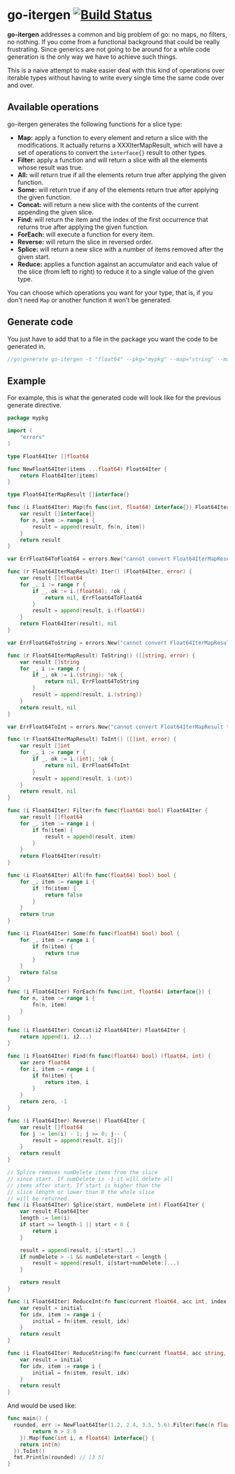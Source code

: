 # go-itergen [![Build Status](https://travis-ci.org/mvader/go-itergen.svg)](https://travis-ci.org/mvader/go-itergen)

**go-itergen** addresses a common and big problem of go: no maps, no filters, no nothing. If you come from a functional background that could be really frustrating. Since generics are not going to be around for a while code generation is the only way we have to achieve such things.

This is a naive attempt to make easier deal with this kind of operations over iterable types without having to write every single time the same code over and over.

## Available operations

go-itergen generates the following functions for a slice type:
* **Map:** apply a function to every element and return a slice with the modifications. It actually returns a XXXIterMapResult, which will have a set of operations to convert the `interface{}` result to other types.
* **Filter:** apply a function and will return a slice with all the elements whose result was true.
* **All:** will return true if all the elements return true after applying the given function.
* **Some:** will return true if any of the elements return true after applying the given function.
* **Concat:** will return a new slice with the contents of the current appending the given slice.
* **Find:** will return the item and the index of the first occurrence that returns true after applying the given function.
* **ForEach:** will execute a function for every item.
* **Reverse:** will return the slice in reversed order.
* **Splice:** will return a new slice with a number of items removed after the given start.
* **Reduce:** applies a function against an accumulator and each value of the slice (from left to right) to reduce it to a single value of the given type.

You can choose which operations you want for your type, that is, if you don't need `Map` or another function it won't be generated.

## Generate code

You just have to add that to a file in the package you want the code to be generated in.

```go
//go:generate go-itergen -t "float64" --pkg="mypkg" --map="string" --map="int" --filter --all --some --foreach --concat --find --reverse --splice --reduce="string" --reduce="int"
```

## Example

For example, this is what the generated code will look like for the previous generate directive.

```go
package mypkg

import (
	"errors"
)

type Float64Iter []float64

func NewFloat64Iter(items ...float64) Float64Iter {
	return Float64Iter(items)
}

type Float64IterMapResult []interface{}

func (i Float64Iter) Map(fn func(int, float64) interface{}) Float64IterMapResult {
	var result []interface{}
	for n, item := range i {
		result = append(result, fn(n, item))
	}
	return result
}

var ErrFloat64ToFloat64 = errors.New("cannot convert Float64IterMapResult to []float64")

func (r Float64IterMapResult) Iter() (Float64Iter, error) {
	var result []float64
	for _, i := range r {
		if _, ok := i.(float64); !ok {
			return nil, ErrFloat64ToFloat64
		}
		result = append(result, i.(float64))
	}
	return Float64Iter(result), nil
}

var ErrFloat64ToString = errors.New("cannot convert Float64IterMapResult to []string")

func (r Float64IterMapResult) ToString() ([]string, error) {
	var result []string
	for _, i := range r {
		if _, ok := i.(string); !ok {
			return nil, ErrFloat64ToString
		}
		result = append(result, i.(string))
	}
	return result, nil
}

var ErrFloat64ToInt = errors.New("cannot convert Float64IterMapResult to []int")

func (r Float64IterMapResult) ToInt() ([]int, error) {
	var result []int
	for _, i := range r {
		if _, ok := i.(int); !ok {
			return nil, ErrFloat64ToInt
		}
		result = append(result, i.(int))
	}
	return result, nil
}

func (i Float64Iter) Filter(fn func(float64) bool) Float64Iter {
	var result []float64
	for _, item := range i {
		if fn(item) {
			result = append(result, item)
		}
	}
	return Float64Iter(result)
}

func (i Float64Iter) All(fn func(float64) bool) bool {
	for _, item := range i {
		if !fn(item) {
			return false
		}
	}
	return true
}

func (i Float64Iter) Some(fn func(float64) bool) bool {
	for _, item := range i {
		if fn(item) {
			return true
		}
	}
	return false
}

func (i Float64Iter) ForEach(fn func(int, float64) interface{}) {
	for n, item := range i {
		fn(n, item)
	}
}

func (i Float64Iter) Concat(i2 Float64Iter) Float64Iter {
	return append(i, i2...)
}

func (i Float64Iter) Find(fn func(float64) bool) (float64, int) {
	var zero float64
	for i, item := range i {
		if fn(item) {
			return item, i
		}
	}
	return zero, -1
}

func (i Float64Iter) Reverse() Float64Iter {
	var result []float64
	for j := len(i) - 1; j >= 0; j-- {
		result = append(result, i[j])
	}
	return result
}

// Splice removes numDelete items from the slice
// since start. If numDelete is -1 it will delete all
// items after start. If start is higher than the
// slice length or lower than 0 the whole slice
// will be returned.
func (i Float64Iter) Splice(start, numDelete int) Float64Iter {
	var result Float64Iter
	length := len(i)
	if start >= length-1 || start < 0 {
		return i
	}

	result = append(result, i[:start]...)
	if numDelete > -1 && numDelete+start < length {
		result = append(result, i[start+numDelete:]...)
	}

	return result
}

func (i Float64Iter) ReduceInt(fn func(current float64, acc int, index int) int, initial int) int {
	var result = initial
	for idx, item := range i {
		initial = fn(item, result, idx)
	}
	return result
}

func (i Float64Iter) ReduceString(fn func(current float64, acc string, index int) string, initial string) string {
	var result = initial
	for idx, item := range i {
		initial = fn(item, result, idx)
	}
	return result
}

```

And would be used like:

```go
func main() {
  rounded, err := NewFloat64Iter(1.2, 2.4, 3.5, 5.6).Filter(func(n float64) bool {
		return n > 2.0
	}).Map(func(int i, n float64) interface{} {
    return int(n)
  }).ToInt()
  fmt.Println(rounded) // [3 5]
}
```
